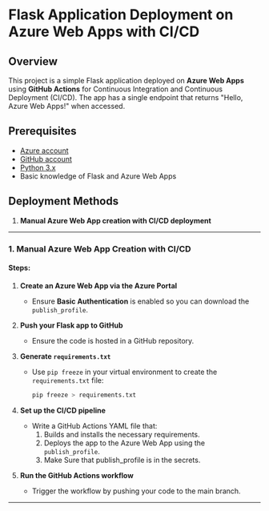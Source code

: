 # Flask Application Deployment on Azure Web Apps with CI/CD

## Overview
This project is a simple Flask application deployed on **Azure Web Apps** using **GitHub Actions** for Continuous Integration and Continuous Deployment (CI/CD). The app has a single endpoint that returns "Hello, Azure Web Apps!" when accessed.

## Prerequisites
- [Azure account](https://azure.microsoft.com/en-us/free/)
- [GitHub account](https://github.com/)
- [Python 3.x](https://www.python.org/downloads/)
- Basic knowledge of Flask and Azure Web Apps

## Deployment Methods

1. **Manual Azure Web App creation with CI/CD deployment**


---

### 1. Manual Azure Web App Creation with CI/CD

#### Steps:
1. **Create an Azure Web App via the Azure Portal**
   - Ensure **Basic Authentication** is enabled so you can download the `publish_profile`.
   
2. **Push your Flask app to GitHub** 
   - Ensure the code is hosted in a GitHub repository.

3. **Generate `requirements.txt`**
   - Use `pip freeze` in your virtual environment to create the `requirements.txt` file:
     ```bash
     pip freeze > requirements.txt
     ```

4. **Set up the CI/CD pipeline**
   - Write a GitHub Actions YAML file that:
     1. Builds and installs the necessary requirements.
     2. Deploys the app to the Azure Web App using the `publish_profile`.
     3. Make Sure that publish_profile is in the secrets.

5. **Run the GitHub Actions workflow**
   - Trigger the workflow by pushing your code to the main branch.

---



